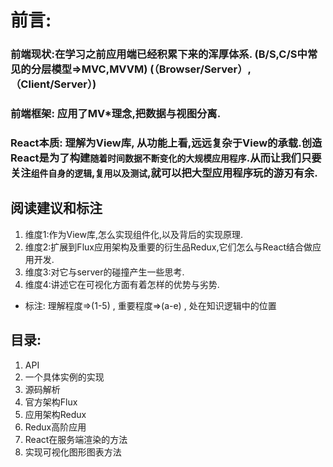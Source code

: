 # 前言:
### 前端现状:在学习之前应用端已经积累下来的浑厚体系. (B/S,C/S中常见的分层模型=>MVC,MVVM) (（Browser/Server）,（Client/Server）)
### 前端框架: 应用了MV*理念,把数据与视图分离.
### React本质: 理解为View库,  从功能上看,远远复杂于View的承载.创造React是为了构建`随着时间数据不断变化的大规模应用程序`.从而让我们只要关注`组件自身的逻辑`,`复用以及测试`,就可以把大型应用程序玩的游刃有余.


## 阅读建议和标注
1. 维度1:作为View库,怎么实现组件化,以及背后的实现原理.
2. 维度2:扩展到Flux应用架构及重要的衍生品Redux,它们怎么与React结合做应用开发.
3. 维度3:对它与server的碰撞产生一些思考.
4. 维度4:讲述它在可视化方面有着怎样的优势与劣势.
* 标注: 理解程度=>(1-5) , 重要程度=>(a-e) , 处在知识逻辑中的位置


## 目录:
1. API
2. 一个具体实例的实现
3. 源码解析
4. 官方架构Flux
5. 应用架构Redux
6. Redux高阶应用
7. React在服务端渲染的方法
8. 实现可视化图形图表方法

